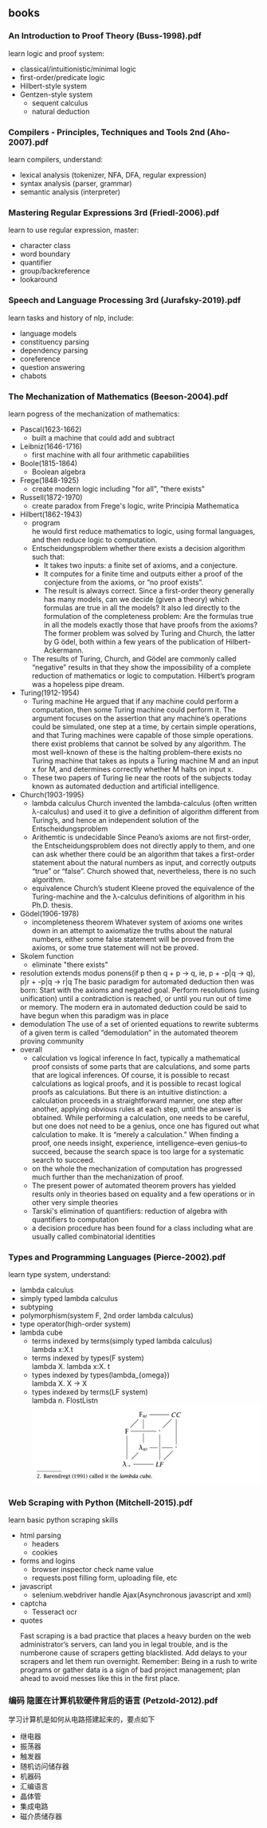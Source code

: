 ## books

### An Introduction to Proof Theory (Buss-1998).pdf
learn logic and proof system:
- classical/intuitionistic/minimal logic
- first-order/predicate logic
- Hilbert-style system
- Gentzen-style system
    - sequent calculus
    - natural deduction

### Compilers - Principles, Techniques and Tools 2nd (Aho-2007).pdf
learn compilers, understand: 
- lexical analysis (tokenizer, NFA, DFA, regular expression)
- syntax analysis (parser, grammar)
- semantic analysis (interpreter)

### Mastering Regular Expressions 3rd (Friedl-2006).pdf
learn to use regular expression, master:
- character class
- word boundary
- quantifier
- group/backreference
- lookaround

### Speech and Language Processing 3rd (Jurafsky-2019).pdf
learn tasks and history of nlp, include:
- language models
- constituency parsing
- dependency parsing
- coreference
- question answering
- chabots

### The Mechanization of Mathematics (Beeson-2004).pdf
learn pogress of the mechanization of mathematics:
- Pascal(1623-1662)
    - built a machine that could add and subtract
- Leibniz(1646-1716)
    - first machine with all four arithmetic capabilities
- Boole(1815-1864)
    - Boolean algebra
- Frege(1848-1925)
    - create modern logic including "for all", "there exists"
- Russell(1872-1970)
    - create paradox from Frege's logic, write Principia Mathematica
- Hilbert(1862-1943)
    - program\
        he would first reduce mathematics to logic, using formal languages, and then reduce logic to computation.
    - Entscheidungsproblem
        whether there exists a decision algorithm such that:
        - It takes two inputs: a finite set of axioms, and a conjecture.
        - It computes for a finite time and outputs either a proof of the conjecture from the axioms, or “no proof exists”.
        - The result is always correct.
        Since a first-order theory generally has many models, can we decide (given a theory) which formulas are true in all the models? It also led directly to the formulation of the completeness problem: Are the formulas true in all the models exactly those that have proofs from the axioms? The former problem was solved by Turing and Church, the latter by G ̈odel, both within a few years of the publication of Hilbert-Ackermann.
    - The results of Turing, Church, and Gödel are commonly called “negative” results in that they show the impossibility of a complete reduction of mathematics or logic to computation. Hilbert’s program was a hopeless pipe dream.
- Turing(1912-1954)
    - Turing machine
        He argued that if any machine could perform a computation, then some Turing machine could perform it. The argument focuses on the assertion that any machine’s operations could be simulated, one step at a time, by certain simple operations, and that Turing machines were capable of those simple operations. 
        there exist problems that cannot be solved by any algorithm. The most well-known of these is the halting problem–there exists no Turing machine that takes as inputs a Turing machine M and an input x for M, and determines correctly whether M halts on input x.
    - These two papers of Turing lie near the roots of the subjects today known as automated deduction and artificial intelligence.
- Church(1903-1995)
    - lambda calculus
        Church invented the lambda-calculus (often written λ-calculus) and used it to give a definition of algorithm different from Turing’s, and hence an independent solution of the Entscheidungsproblem
    - Arithemtic is undecidable
        Since Peano’s axioms are not first-order, the Entscheidungsproblem does not directly apply to them, and one can ask whether there could be an algorithm that takes a first-order statement about the natural numbers as input, and correctly outputs “true” or “false”.
        Church showed that, nevertheless, there is no such algorithm.
    - equivalence
        Church’s student Kleene proved the equivalence of the Turing-machine and the λ-calculus definitions of algorithm in his Ph.D. thesis.
- Gödel(1906-1978)
    - incompleteness theorem
        Whatever system of axioms one writes down in an attempt to axiomatize the truths about the natural numbers, either some false statement will be proved from the axioms, or some true statement will not be proved.
- Skolem function
    - eliminate "there exists"
- resolution
    extends modus ponens(if p then q + p -> q, ie, p + -p|q -> q), p|r + -p|q -> r|q
    The basic paradigm for automated deduction then was born: Start with
the axioms and negated goal. Perform resolutions (using unification) until a
contradiction is reached, or until you run out of time or memory. The modern
era in automated deduction could be said to have begun when this paradigm was in place
- demodulation
    The use of a set of oriented equations to rewrite subterms of a given term is called “demodulation” in the automated theorem proving community
- overall
    - calculation vs logical inference
        In fact, typically a mathematical proof consists of some parts that are calculations, and some parts that are logical inferences. Of course, it is possible to recast calculations as logical proofs, and it is possible to recast logical proofs as calculations. But there is an intuitive distinction: a calculation proceeds in a straightforward manner, one step after another, applying obvious rules at each step, until the answer is obtained. While performing a calculation, one needs to be careful, but one does not need to be a genius, once one has figured out what calculation to make. It is “merely a calculation.” When finding a proof, one needs insight, experience, intelligence–even genius–to succeed, because the search space is too large for a systematic search to succeed.
    - on the whole the mechanization of computation has progressed much further than the mechanization of proof.
    - The present power of automated theorem provers has yielded results only in theories based on equality and a few operations or in other very simple theories
    - Tarski's elimination of quantifiers: reduction of algebra with quantifiers to computation
    - a decision procedure has been found for a class including what are usually called combinatorial identities


### Types and Programming Languages (Pierce-2002).pdf
learn type system, understand:
- lambda calculus 
- simply typed lambda calculus
- subtyping
- polymorphism(system F, 2nd order lambda calculus)
- type operator(high-order system)
- lambda cube
    - terms indexed by terms(simply typed lambda calculus)\
      lambda x:X.t
    - terms indexed by types(F system)\
      lambda X. lambda x:X. t
    - types indexed by types(lambda\_{omega})\
      lambda X. X -> X
    - types indexed by terms(LF system)\
      lambda n. FlostListn
![img](imgs/lambda_cube.png)

### Web Scraping with Python (Mitchell-2015).pdf
learn basic python scraping skills
- html parsing
    - headers
    - cookies
- forms and logins
    - browser inspector check name value
    - requests.post filling form, uploading file, etc
- javascript
    - selenium.webdriver handle Ajax(Asynchronous javascript and xml)
- captcha
    - Tesseract ocr 
- quotes
    >
    Fast scraping is a bad practice that places a heavy burden on the web administrator’s servers, can land you in legal trouble, and is the numberone cause of scrapers getting blacklisted. Add delays to your scrapers and let them run overnight. Remember: Being in a rush to write programs or gather data is a sign of bad project management; plan ahead to avoid messes like this in the first place.

### 编码 隐匿在计算机软硬件背后的语言 (Petzold-2012).pdf
学习计算机是如何从电路搭建起来的，要点如下
- 继电器
- 振荡器
- 触发器
- 随机访问储存器
- 机器码
- 汇编语言
- 晶体管
- 集成电路
- 磁介质储存器

